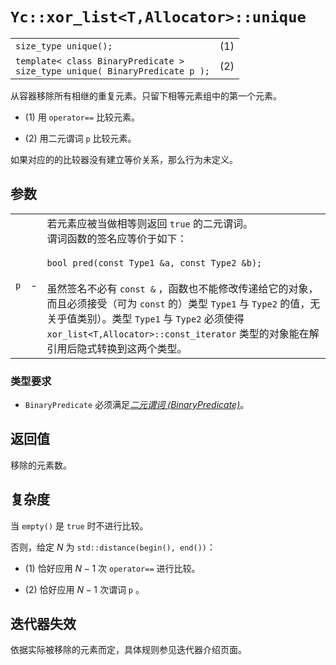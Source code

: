 # `Yc::xor_list<T,Allocator>::unique`

|||
|:-|:-|
|`size_type unique();`|(1)|
|`template< class BinaryPredicate >`<br>`size_type unique( BinaryPredicate p );`|(2)|

从容器移除所有相继的重复元素。只留下相等元素组中的第一个元素。

- (1) 用 `operator==` 比较元素。

- (2) 用二元谓词 `p` 比较元素。

如果对应的的比较器没有建立等价关系，那么行为未定义。

## 参数

||||
|-:|-|:-|
|`p`|-|若元素应被当做相等则返回 `​true` 的二元谓词。<br>谓词函数的签名应等价于如下：<br><br>`bool pred(const Type1 &a, const Type2 &b);`<br><br>虽然签名不必有 `const &` ，函数也不能修改传递给它的对象，而且必须接受（可为 `const` 的）类型 `Type1` 与 `Type2` 的值，无关乎值类别）。类型 `Type1` 与 `Type2` 必须使得 `xor_list<T,Allocator>::const_iterator` 类型的对象能在解引用后隐式转换到这两个类型。​​|

### 类型要求

- `BinaryPredicate` 必须满足[_二元谓词 (BinaryPredicate)_](https://zh.cppreference.com/w/cpp/named_req/BinaryPredicate)。

## 返回值

移除的元素数。

## 复杂度

当 `empty()` 是 `true` 时不进行比较。

否则，给定 $N$ 为 `std::distance(begin(), end())`：

- (1) 恰好应用 $N − 1$ 次 `operator==` 进行比较。

- (2) 恰好应用 $N − 1$ 次谓词 `p` 。

## 迭代器失效

依据实际被移除的元素而定，具体规则参见迭代器介绍页面。

